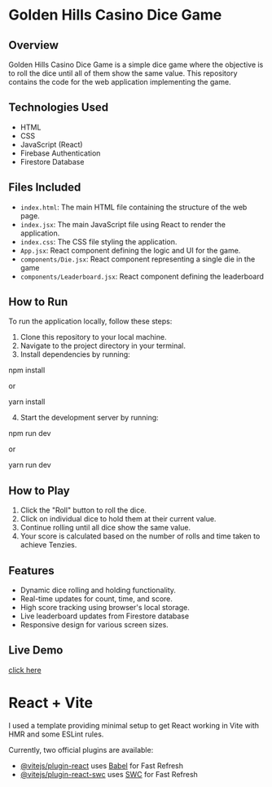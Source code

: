 # Golden Hills Casino Dice Game

## Overview
Golden Hills Casino Dice Game is a simple dice game where the objective is to roll the dice until all of them show the same value. This repository contains the code for the web application implementing the game.

## Technologies Used
- HTML
- CSS
- JavaScript (React)
- Firebase Authentication
- Firestore Database

## Files Included
- `index.html`: The main HTML file containing the structure of the web page.
- `index.jsx`: The main JavaScript file using React to render the application.
- `index.css`: The CSS file styling the application.
- `App.jsx`: React component defining the logic and UI for the game.
- `components/Die.jsx`: React component representing a single die in the game
- `components/Leaderboard.jsx`: React component defining the leaderboard

## How to Run
To run the application locally, follow these steps:

1. Clone this repository to your local machine.
2. Navigate to the project directory in your terminal.
3. Install dependencies by running:

npm install

or 

yarn install

4. Start the development server by running:

npm run dev

or

yarn run dev

## How to Play
1. Click the "Roll" button to roll the dice.
2. Click on individual dice to hold them at their current value.
3. Continue rolling until all dice show the same value.
4. Your score is calculated based on the number of rolls and time taken to achieve Tenzies.

## Features
- Dynamic dice rolling and holding functionality.
- Real-time updates for count, time, and score.
- High score tracking using browser's local storage.
- Live leaderboard updates from Firestore database
- Responsive design for various screen sizes.

## Live Demo

[click here]()

# React + Vite

I used a template providing minimal setup to get React working in Vite with HMR and some ESLint rules.

Currently, two official plugins are available:

- [@vitejs/plugin-react](https://github.com/vitejs/vite-plugin-react/blob/main/packages/plugin-react/README.md) uses [Babel](https://babeljs.io/) for Fast Refresh
- [@vitejs/plugin-react-swc](https://github.com/vitejs/vite-plugin-react-swc) uses [SWC](https://swc.rs/) for Fast Refresh

